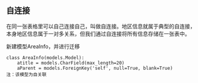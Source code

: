 ## 自连接

在同一张表格里可以自己连接自己，叫做自连接。地区信息就属于典型的自连接，本身地区信息属于一对多关系，但我们通过自连接将所有信息存储在一张表中。

新建模型AreaInfo，并进行迁移

```
class AreaInfo(models.Model):
    atitle = models.CharField(max_length=20)
    aParent = models.ForeignKey('self', null=True, blank=True)
注：该模型为自关联
```



